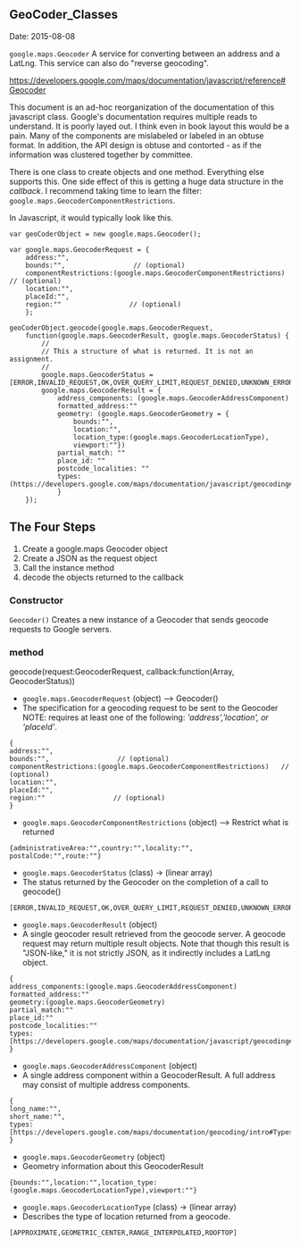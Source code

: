 ## GeoCoder_Classes ##
Date: 2015-08-08

`google.maps.Geocoder`
A service for converting between an address and a LatLng. This service can also do "reverse geocoding".

https://developers.google.com/maps/documentation/javascript/reference#Geocoder

This document is an ad-hoc reorganization of the documentation of this javascript class. Google's documentation requires multiple reads to understand. It is poorly layed out. I think even in book layout this would be a pain. Many of the components are mislabeled or labeled in an obtuse format. In addition, the API design is obtuse and contorted - as if the information was clustered together by committee.

There is one class to create objects and one method. Everything else supports this. One side effect of this is getting a huge data structure in the *callback*. I recommend taking time to learn the filter: `google.maps.GeocoderComponentRestrictions`.

In Javascript, it would typically look like this.

```
var geoCoderObject = new google.maps.Geocoder();

var google.maps.GeocoderRequest = {
	address:"",
	bounds:"",                 // (optional)
	componentRestrictions:(google.maps.GeocoderComponentRestrictions)   // (optional)
	location:"",
	placeId:"",
	region:""                 // (optional)
	};

geoCoderObject.geocode(google.maps.GeocoderRequest,
	function(google.maps.GeocoderResult, google.maps.GeocoderStatus) {
        //
        // This a structure of what is returned. It is not an assignment.
        //
		google.maps.GeocoderStatus = [ERROR,INVALID_REQUEST,OK,OVER_QUERY_LIMIT,REQUEST_DENIED,UNKNOWN_ERROR,ZERO_RESULTS];
		google.maps.GeocoderResult = {
			address_components: (google.maps.GeocoderAddressComponent)
			formatted_address:""
			geometry: (google.maps.GeocoderGeometry = {
				bounds:"",
				location:"",
				location_type:(google.maps.GeocoderLocationType),
				viewport:""})
			partial_match: ""
			place_id: ""
			postcode_localities: ""
			types: (https://developers.google.com/maps/documentation/javascript/geocoding#GeocodingAddressTypes)
			}
	});
```

## The Four Steps ##

1. Create a google.maps Geocoder object
2. Create a JSON as the request object
3. Call the instance method
4. decode the objects returned to the callback

### Constructor ###

`Geocoder()` Creates a new instance of a Geocoder that sends geocode requests to Google servers.

### method ##

geocode(request:GeocoderRequest, callback:function(Array<GeocoderResult>, GeocoderStatus))

* `google.maps.GeocoderRequest` (object) --> Geocoder()
* The specification for a geocoding request to be sent to the Geocoder
NOTE: requires at least one of the following: *'address','location', or 'placeId'*.
```
{
address:"",
bounds:"",                 // (optional)
componentRestrictions:(google.maps.GeocoderComponentRestrictions)   // (optional)
location:"",
placeId:"",
region:""                 // (optional)
}
```

* `google.maps.GeocoderComponentRestrictions` (object) -->  Restrict what is returned
```
{administrativeArea:"",country:"",locality:"",	postalCode:"",route:""}
```

* `google.maps.GeocoderStatus` (class) -> (linear array)
* The status returned by the Geocoder on the completion of a call to geocode()
```
[ERROR,INVALID_REQUEST,OK,OVER_QUERY_LIMIT,REQUEST_DENIED,UNKNOWN_ERROR,ZERO_RESULTS]
```

* `google.maps.GeocoderResult` (object)
* A single geocoder result retrieved from the geocode server. A geocode request may return multiple result objects. Note that though this result is "JSON-like," it is not strictly JSON, as it indirectly includes a LatLng object.
```
{
address_components:(google.maps.GeocoderAddressComponent)
formatted_address:""
geometry:(google.maps.GeocoderGeometry)
partial_match:""
place_id:""
postcode_localities:""
types:[https://developers.google.com/maps/documentation/javascript/geocoding#GeocodingAddressTypes]
}
```

* `google.maps.GeocoderAddressComponent` (object)
* A single address component within a GeocoderResult. A full address may consist of multiple address components.
```
{
long_name:"",
short_name:"",
types:[https://developers.google.com/maps/documentation/geocoding/intro#Types]
}
```

* `google.maps.GeocoderGeometry`  (object)
* Geometry information about this GeocoderResult
```
{bounds:"",location:"",location_type:(google.maps.GeocoderLocationType),viewport:""}
```

* `google.maps.GeocoderLocationType` (class) -> (linear array)
* Describes the type of location returned from a geocode.
```
[APPROXIMATE,GEOMETRIC_CENTER,RANGE_INTERPOLATED,ROOFTOP]
```
